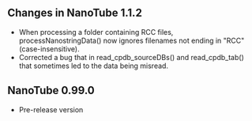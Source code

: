 ## Changes in NanoTube 1.1.2
- When processing a folder containing RCC files, processNanostringData() 
  now ignores filenames not ending in "RCC" (case-insensitive).
- Corrected a bug that in read_cpdb_sourceDBs() and read_cpdb_tab() that
  sometimes led to the data being misread.

## NanoTube 0.99.0
- Pre-release version
